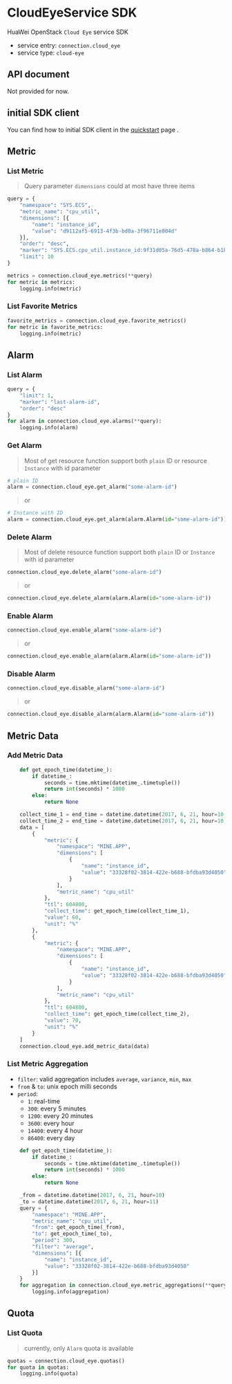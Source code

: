 # CloudEyeService SDK

HuaWei OpenStack `Cloud Eye` service SDK
- service entry: `connection.cloud_eye`
- service type: `cloud-eye`

## API document
Not provided for now.

## initial SDK client
You can find how to initial SDK client in the [quickstart](huawei-sdk?id=_2-build-v3-client) page .

## Metric

### List Metric

> Query parameter ``dimensions`` could at most have three items

```python
query = {
    "namespace": "SYS.ECS",
    "metric_name": "cpu_util",
    "dimensions": [{
        "name": "instance_id",
        "value": "d9112af5-6913-4f3b-bd0a-3f96711e004d"
    }],
    "order": "desc",
    "marker": "SYS.ECS.cpu_util.instance_id:9f31d05a-76d5-478a-b864-b1b5e8708482",
    "limit": 10
}

metrics = connection.cloud_eye.metrics(**query)
for metric in metrics:
    logging.info(metric)
```

### List Favorite Metrics

```python
favorite_metrics = connection.cloud_eye.favorite_metrics()
for metric in favorite_metrics:
    logging.info(metric)
```


## Alarm

### List Alarm

```python
query = {
    "limit": 1,
    "marker": "last-alarm-id",
    "order": "desc"
}
for alarm in connection.cloud_eye.alarms(**query):
    logging.info(alarm)
```

### Get Alarm

> Most of get resource function support both ``plain`` ID or resource ``Instance`` with id parameter

```python
# plain ID
alarm = connection.cloud_eye.get_alarm("some-alarm-id")
```

> or

```python
# Instance with ID
alarm = connection.cloud_eye.get_alarm(alarm.Alarm(id="some-alarm-id"))
```


### Delete Alarm

> Most of delete resource function support both ``plain`` ID or ``Instance`` with id parameter

```python
connection.cloud_eye.delete_alarm("some-alarm-id")
```

> or

```python
connection.cloud_eye.delete_alarm(alarm.Alarm(id="some-alarm-id"))
```

### Enable Alarm

```python
connection.cloud_eye.enable_alarm("some-alarm-id")
```

> or

```python
connection.cloud_eye.enable_alarm(alarm.Alarm(id="some-alarm-id"))
```


### Disable Alarm

```python
connection.cloud_eye.disable_alarm("some-alarm-id")
```

> or

```python
connection.cloud_eye.disable_alarm(alarm.Alarm(id="some-alarm-id"))
```


## Metric Data

### Add Metric Data
```python
    def get_epoch_time(datetime_):
        if datetime_:
            seconds = time.mktime(datetime_.timetuple())
            return int(seconds) * 1000
        else:
            return None

    collect_time_1 = end_time = datetime.datetime(2017, 6, 21, hour=10, minute=30)
    collect_time_2 = end_time = datetime.datetime(2017, 6, 21, hour=10, minute=35)
    data = [
        {
            "metric": {
                "namespace": "MINE.APP",
                "dimensions": [
                    {
                        "name": "instance_id",
                        "value": "33328f02-3814-422e-b688-bfdba93d4050"
                    }
                ],
                "metric_name": "cpu_util"
            },
            "ttl": 604800,
            "collect_time": get_epoch_time(collect_time_1),
            "value": 60,
            "unit": "%"
        },
        {
            "metric": {
                "namespace": "MINE.APP",
                "dimensions": [
                    {
                        "name": "instance_id",
                        "value": "33328f02-3814-422e-b688-bfdba93d4050"
                    }
                ],
                "metric_name": "cpu_util"
            },
            "ttl": 604800,
            "collect_time": get_epoch_time(collect_time_2),
            "value": 70,
            "unit": "%"
        }
    ]
    connection.cloud_eye.add_metric_data(data)
```

### List Metric Aggregation

- `filter`: valid aggregation includes ``average``, ``variance``, ``min``, ``max``
- `from` & `to`: unix epoch milli seconds
- `period`:
    - `1`: real-time
    - `300`: every 5 minutes
    - `1200`: every 20 minutes
    - `3600`: every hour
    - `14400`: every 4 hour
    - `86400`: every day


```python
    def get_epoch_time(datetime_):
        if datetime_:
            seconds = time.mktime(datetime_.timetuple())
            return int(seconds) * 1000
        else:
            return None

    _from = datetime.datetime(2017, 6, 21, hour=10)
    _to = datetime.datetime(2017, 6, 21, hour=11)
    query = {
        "namespace": "MINE.APP",
        "metric_name": "cpu_util",
        "from": get_epoch_time(_from),
        "to": get_epoch_time(_to),
        "period": 300,
        "filter": "average",
        "dimensions": [{
            "name": "instance_id",
            "value": "33328f02-3814-422e-b688-bfdba93d4050"
        }]
    }
    for aggregation in connection.cloud_eye.metric_aggregations(**query):
        logging.info(aggregation)
```


## Quota

### List Quota

> currently, only ``Alarm`` quota is available

```python
quotas = connection.cloud_eye.quotas()
for quota in quotas:
    logging.info(quota)
```